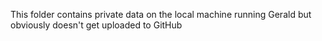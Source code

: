 This folder contains private data on the local machine running Gerald but obviously doesn't get uploaded to GitHub